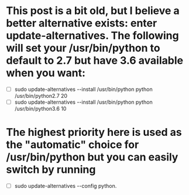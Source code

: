 # This post is a bit old, but I believe a better alternative exists: enter update-alternatives. The following will set your /usr/bin/python to default to 2.7 but have 3.6 available when you want:

- [ ] sudo update-alternatives --install /usr/bin/python python /usr/bin/python2.7 20
- [ ] sudo update-alternatives --install /usr/bin/python python /usr/bin/python3.6 10
# The highest priority here is used as the "automatic" choice for /usr/bin/python but you can easily switch by running 
- [ ] sudo update-alternatives --config python.
